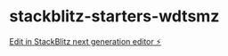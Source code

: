 # stackblitz-starters-wdtsmz

[Edit in StackBlitz next generation editor ⚡️](https://stackblitz.com/~/github.com/jbladd/stackblitz-starters-wdtsmz)